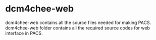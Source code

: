 dcm4chee-web
============

  dcm4chee-web contains all the source files needed for making PACS.
  dcm4chee-web folder contains all the required source codes for web interface in PACS.
  
